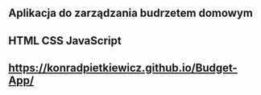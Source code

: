 ## Aplikacja do zarządzania budrzetem domowym

## HTML CSS JavaScript

## https://konradpietkiewicz.github.io/Budget-App/
